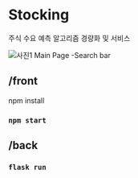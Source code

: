 # Stocking

주식 수요 예측 알고리즘 경량화 및 서비스


![사진1](https://user-images.githubusercontent.com/38302470/195731430-fa8e2756-cf93-4a44-b2b5-ea51f67bc1ae.png)
Main Page -Search bar
## /front

npm install

### `npm start`

## /back

### `flask run`
